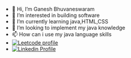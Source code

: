 - 👋 Hi, I’m Ganesh Bhuvaneswaram
- 👀 I’m interested in building software
- 🌱 I’m currently learning java,HTML,CSS
- 💞️ I’m looking to implement my java knowledge
- 📫 How can i use my java language skills
- [![Leetcode profile](https://leetcode.com/Ganesh_Bhuvaneswaram/)](https://leetcode.com/Ganesh_Bhuvaneswaram/)
- [![Linkedin Profile](linkedin.com/in/bhuvaneswaram-ganesh-274529215)](linkedin.com/in/bhuvaneswaram-ganesh-274529215)

<!---
Ganesh-hacker/Ganesh-hacker is a ✨ special ✨ repository because its `README.md` (this file) appears on your GitHub profile.
You can click the Preview link to take a look at your changes.
--->
